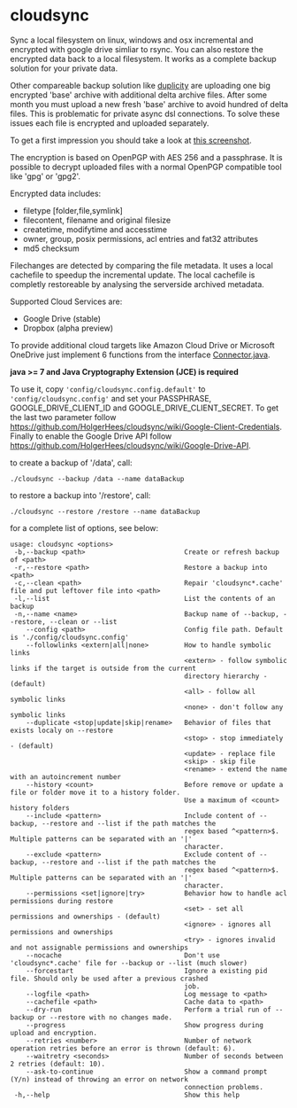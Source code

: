cloudsync
=========

Sync a local filesystem on linux, windows and osx incremental and encrypted with google drive simliar to rsync. You can also restore the encrypted data back to a local filesystem. It works as a complete backup solution for your private data.

Other compareable backup solution like [duplicity](http://duplicity.nongnu.org) are uploading one big encrypted 'base' archive with additional delta archive files. After some month you must upload a new fresh 'base' archive to avoid hundred of delta files. This is problematic for private async dsl connections. To solve these issues each file is encrypted and uploaded separately.

To get a first impression you should take a look at [this screenshot](https://github.com/HolgerHees/cloudsync/wiki/Home).

The encryption is based on OpenPGP with AES 256 and a passphrase. It is possible to decrypt uploaded files with a normal OpenPGP compatible tool like 'gpg' or 'gpg2'.

Encrypted data includes:
- filetype [folder,file,symlink]
- filecontent, filename and original filesize
- createtime, modifytime and accesstime
- owner, group, posix permissions, acl entries and fat32 attributes
- md5 checksum

Filechanges are detected by comparing the file metadata. It uses a local cachefile to speedup the incremental update. The local cachefile is completly restoreable by analysing the serverside archived metadata.

Supported Cloud Services are:
- Google Drive (stable)
- Dropbox (alpha preview)

To provide additional cloud targets like Amazon Cloud Drive or Microsoft OneDrive just implement 6 functions from the interface [Connector.java](https://github.com/HolgerHees/cloudsync/tree/master/src/main/java/cloudsync/connector/RemoteConnector.java).

**java >= 7 and Java Cryptography Extension (JCE) is required**

To use it, copy ```'config/cloudsync.config.default'``` to ```'config/cloudsync.config'``` and set your PASSPHRASE, GOOGLE_DRIVE_CLIENT_ID and GOOGLE_DRIVE_CLIENT_SECRET. To get the last two parameter follow https://github.com/HolgerHees/cloudsync/wiki/Google-Client-Credentials. Finally to enable the Google Drive API follow https://github.com/HolgerHees/cloudsync/wiki/Google-Drive-API.

to create a backup of '/data', call:

```./cloudsync --backup /data --name dataBackup```

to restore a backup into '/restore', call:

```./cloudsync --restore /restore --name dataBackup```

for a complete list of options, see below:

```
usage: cloudsync <options>
 -b,--backup <path>                         Create or refresh backup of <path>
 -r,--restore <path>                        Restore a backup into <path>
 -c,--clean <path>                          Repair 'cloudsync*.cache' file and put leftover file into <path>
 -l,--list                                  List the contents of an backup
 -n,--name <name>                           Backup name of --backup, --restore, --clean or --list
    --config <path>                         Config file path. Default is './config/cloudsync.config'
    --followlinks <extern|all|none>         How to handle symbolic links
                                            <extern> - follow symbolic links if the target is outside from the current
                                            directory hierarchy - (default)
                                            <all> - follow all symbolic links
                                            <none> - don't follow any symbolic links
    --duplicate <stop|update|skip|rename>   Behavior of files that exists localy on --restore
                                            <stop> - stop immediately - (default)
                                            <update> - replace file
                                            <skip> - skip file
                                            <rename> - extend the name with an autoincrement number
    --history <count>                       Before remove or update a file or folder move it to a history folder.
                                            Use a maximum of <count> history folders
    --include <pattern>                     Include content of --backup, --restore and --list if the path matches the
                                            regex based ^<pattern>$. Multiple patterns can be separated with an '|'
                                            character.
    --exclude <pattern>                     Exclude content of --backup, --restore and --list if the path matches the
                                            regex based ^<pattern>$. Multiple patterns can be separated with an '|'
                                            character.
    --permissions <set|ignore|try>          Behavior how to handle acl permissions during restore
                                            <set> - set all permissions and ownerships - (default)
                                            <ignore> - ignores all permissions and ownerships
                                            <try> - ignores invalid and not assignable permissions and ownerships
    --nocache                               Don't use 'cloudsync*.cache' file for --backup or --list (much slower)
    --forcestart                            Ignore a existing pid file. Should only be used after a previous crashed
                                            job.
    --logfile <path>                        Log message to <path>
    --cachefile <path>                      Cache data to <path>
    --dry-run                               Perform a trial run of --backup or --restore with no changes made.
    --progress                              Show progress during upload and encryption.
    --retries <number>                      Number of network operation retries before an error is thrown (default: 6).
    --waitretry <seconds>                   Number of seconds between 2 retries (default: 10).
    --ask-to-continue                       Show a command prompt (Y/n) instead of throwing an error on network
                                            connection problems.
 -h,--help                                  Show this help
 ```
